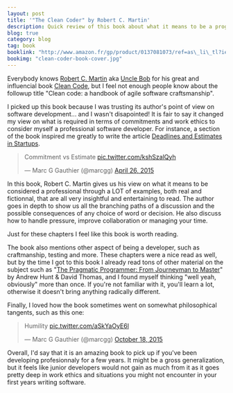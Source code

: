 ```yaml
---
layout: post
title: '"The Clean Coder" by Robert C. Martin'
description: Quick review of this book about what it means to be a programmer. It dives into everything ranging from ethics, to commitment to craftsmanship and is a great read for any experienced developer.
blog: true
category: blog
tag: book
booklink: "http://www.amazon.fr/gp/product/0137081073/ref=as\_li\_tl?ie=UTF8&camp=1642&creative=6746&creativeASIN=0137081073&linkCode=as2&tag=mg092-21"
bookimg: "clean-coder-book-cover.jpg"
---
```


Everybody knows [Robert C. Martin][1] aka [Uncle Bob][2] for his great and influencial book [Clean Code][3], but I feel not enough people know about the followup title "Clean code: a handbook of agile software craftsmanship".

I picked up this book because I was trusting its author's point of view on software development... and I wasn't disapointed! It is fair to say it changed my view on what is required in terms of commitments and work ethics to consider myself a professional software developer. For instance, a section of the book inspired me greatly to write the article [Deadlines and Estimates in Startups][4].

<blockquote class="twitter-tweet" lang="en"><p lang="en" dir="ltr">Commitment vs Estimate <a href="http://t.co/kshSzalQyh">pic.twitter.com/kshSzalQyh</a></p>&mdash; Marc G Gauthier (@marcgg) <a href="https://twitter.com/marcgg/status/592345433428594688">April 26, 2015</a></blockquote>

In this book, Robert C. Martin gives us his view on what it means to be considered a professional through a LOT of examples, both real and fictionnal, that are all very insightful and entertaining to read. The author goes in depth to show us all the branching paths of a discussion and the possible consequences of any choice of word or decision. He also discuss how to handle pressure, improve collaboration or managing your time.

Just for these chapters I feel like this book is worth reading.

The book also mentions other aspect of being a developer, such as craftmanship, testing and more. These chapters were a nice read as well, but by the time I got to this book I already read tons of other material on the subject such as "[The Pragmatic Programmer: From Journeyman to Master][5]" by Andrew Hunt & David Thomas, and I found myself thinking "well yeah, obviously" more than once. If you're not familiar with it, you'll learn a lot, otherwise it doesn't bring anything radically different.

Finally, I loved how the book sometimes went on somewhat philosophical tangents, such as this one:

<blockquote class="twitter-tweet" lang="en"><p lang="en" dir="ltr">Humility <a href="http://t.co/aSkYaOyE6l">pic.twitter.com/aSkYaOyE6l</a></p>&mdash; Marc G Gauthier (@marcgg) <a href="https://twitter.com/marcgg/status/655760049122451456">October 18, 2015</a></blockquote>

Overall, I'd say that it is an amazing book to pick up if you've been developing profesionnaly for a few years. It might be a gross generalization, but it feels like junior developers would not gain as much from it as it goes pretty deep in work ethics and situations you might not encounter in your first years writing software.

<script async src="//platform.twitter.com/widgets.js" charset="utf-8"></script>

[1]:	https://en.wikipedia.org/wiki/Robert_Cecil_Martin
[2]:	https://twitter.com/unclebobmartin
[3]:	http://www.amazon.fr/gp/product/0132350882/ref=as_li_tl?ie=UTF8&camp=1642&creative=6746&creativeASIN=0132350882&linkCode=as2&tag=mg092-21
[4]:	/blog/2015/08/27/deadlines-estimates-software-startup/
[5]:	http://www.amazon.fr/gp/product/020161622X/ref=as_li_tl?ie=UTF8&camp=1642&creative=6746&creativeASIN=020161622X&linkCode=as2&tag=mg092-21